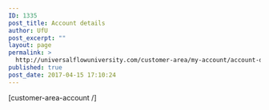 ```yaml
---
ID: 1335
post_title: Account details
author: UfU
post_excerpt: ""
layout: page
permalink: >
  http://universalflowuniversity.com/customer-area/my-account/account-details/
published: true
post_date: 2017-04-15 17:10:24
---
```

[customer-area-account /]